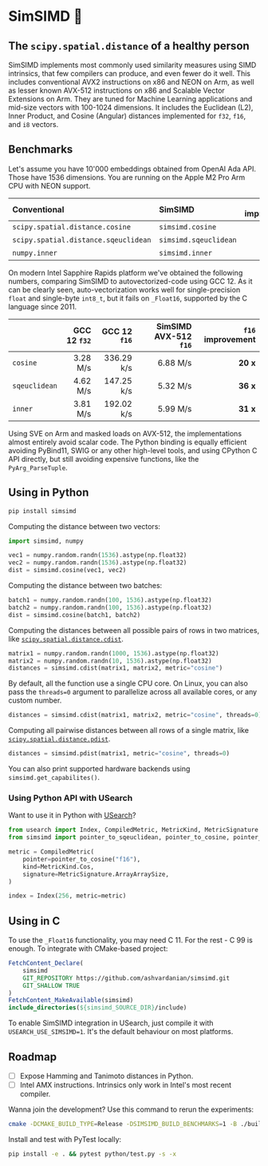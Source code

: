 # SimSIMD 📏

## The `scipy.spatial.distance` of a healthy person

SimSIMD implements most commonly used similarity measures using SIMD intrinsics, that few compilers can produce, and even fewer do it well.
This includes conventional AVX2 instructions on x86 and NEON on Arm, as well as lesser known AVX-512 instructions on x86 and Scalable Vector Extensions on Arm.
They are tuned for Machine Learning applications and mid-size vectors with 100-1024 dimensions.
It includes the Euclidean (L2), Inner Product, and Cosine (Angular) distances implemented for `f32`, `f16`, and `i8` vectors.

## Benchmarks

Let's assume you have 10'000 embeddings obtained from OpenAI Ada API.
Those have 1536 dimensions.
You are running on the Apple M2 Pro Arm CPU with NEON support.

| Conventional                         | SimSIMD               | `f32` improvement | `f16` improvement | `i8` improvement |
| :----------------------------------- | :-------------------- | ----------------: | ----------------: | ---------------: |
| `scipy.spatial.distance.cosine`      | `simsimd.cosine`      |          __39 x__ |          __84 x__ |        __196 x__ |
| `scipy.spatial.distance.sqeuclidean` | `simsimd.sqeuclidean` |           __8 x__ |          __25 x__ |         __22 x__ |
| `numpy.inner`                        | `simsimd.inner`       |           __3 x__ |          __10 x__ |         __18 x__ |

On modern Intel Sapphire Rapids platform we've obtained the following numbers, comparing SimSIMD to autovectorized-code using GCC 12.
As it can be clearly seen, auto-vectorization works well for single-precision `float` and single-byte `int8_t`, but it fails on `_Float16`, supported by the C language since 2011.

|               | GCC 12 `f32` | GCC 12 `f16` | SimSIMD AVX-512 `f16` | `f16` improvement |
| :------------ | -----------: | -----------: | --------------------: | ----------------: |
| `cosine`      |     3.28 M/s |   336.29 k/s |              6.88 M/s |          __20 x__ |
| `sqeuclidean` |     4.62 M/s |   147.25 k/s |              5.32 M/s |          __36 x__ |
| `inner`       |     3.81 M/s |   192.02 k/s |              5.99 M/s |          __31 x__ |

Using SVE on Arm and masked loads on AVX-512, the implementations almost entirely avoid scalar code.
The Python binding is equally efficient avoiding PyBind11, SWIG or any other high-level tools, and using CPython C API directly, but still avoiding expensive functions, like the `PyArg_ParseTuple`.

## Using in Python

```sh
pip install simsimd
```

Computing the distance between two vectors:

```py
import simsimd, numpy

vec1 = numpy.random.randn(1536).astype(np.float32)
vec2 = numpy.random.randn(1536).astype(np.float32)
dist = simsimd.cosine(vec1, vec2)
```

Computing the distance between two batches:

```py
batch1 = numpy.random.randn(100, 1536).astype(np.float32)
batch2 = numpy.random.randn(100, 1536).astype(np.float32)
dist = simsimd.cosine(batch1, batch2)
```

Computing the distances between all possible pairs of rows in two matrices, like [`scipy.spatial.distance.cdist`](https://docs.scipy.org/doc/scipy/reference/generated/scipy.spatial.distance.cdist.html).

```py
matrix1 = numpy.random.randn(1000, 1536).astype(np.float32)
matrix2 = numpy.random.randn(10, 1536).astype(np.float32)
distances = simsimd.cdist(matrix1, matrix2, metric="cosine")
```

By default, all the function use a single CPU core.
On Linux, you can also pass the `threads=0` argument to parallelize across all available cores, or any custom number.

```py
distances = simsimd.cdist(matrix1, matrix2, metric="cosine", threads=0)
```

Computing all pairwise distances between all rows of a single matrix, like [`scipy.spatial.distance.pdist`](https://docs.scipy.org/doc/scipy/reference/generated/scipy.spatial.distance.pdist.html).

```py
distances = simsimd.pdist(matrix1, metric="cosine", threads=0)
```

You can also print supported hardware backends using `simsimd.get_capabilites()`.

### Using Python API with USearch

Want to use it in Python with [USearch](https://github.com/unum-cloud/usearch)?

```py
from usearch import Index, CompiledMetric, MetricKind, MetricSignature
from simsimd import pointer_to_sqeuclidean, pointer_to_cosine, pointer_to_inner

metric = CompiledMetric(
    pointer=pointer_to_cosine("f16"),
    kind=MetricKind.Cos,
    signature=MetricSignature.ArrayArraySize,
)

index = Index(256, metric=metric)
```

## Using in C

To use the `_Float16` functionality, you may need C 11.
For the rest - C 99 is enough.
To integrate with CMake-based project:

```cmake
FetchContent_Declare(
    simsimd
    GIT_REPOSITORY https://github.com/ashvardanian/simsimd.git
    GIT_SHALLOW TRUE
)
FetchContent_MakeAvailable(simsimd)
include_directories(${simsimd_SOURCE_DIR}/include)
```

To enable SimSIMD integration in USearch, just compile it with `USEARCH_USE_SIMSIMD=1`.
It's the default behaviour on most platforms.

## Roadmap

- [ ] Expose Hamming and Tanimoto distances in Python.
- [ ] Intel AMX instructions. Intrinsics only work in Intel's most recent compiler.

Wanna join the development?
Use this command to rerun the experiments:

```sh
cmake -DCMAKE_BUILD_TYPE=Release -DSIMSIMD_BUILD_BENCHMARKS=1 -B ./build_release && make -C ./build_release && ./build_release/simsimd_bench
```

Install and test with PyTest locally:

```sh
pip install -e . && pytest python/test.py -s -x
```
